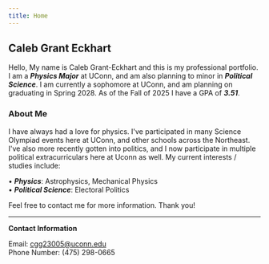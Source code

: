 ```yaml
---
title: Home
---
```


## Caleb Grant Eckhart

Hello, My name is Caleb Grant-Eckhart and this is my professional portfolio. I am a ***Physics Major*** at UConn, and am also planning to minor in ***Political Science***. I am currently a sophomore at UConn, and am planning on graduating in Spring 2028. As of the Fall of 2025 I have a GPA of ***3.51***. 

### About Me

I have always had a love for physics. I've participated in many Science Olympiad events here at UConn, and other schools across the Northeast. I've also more recently gotten into politics, and I now participate in multiple political extracurriculars here at Uconn as well. My current interests / studies include:

• ***Physics***: Astrophysics, Mechanical Physics  
• ***Political Science***: Electoral Politics

Feel free to contact me for more information. Thank you!  
______________________________________

**Contact Information**

Email: cgg23005@uconn.edu  
Phone Number: (475) 298-0665
